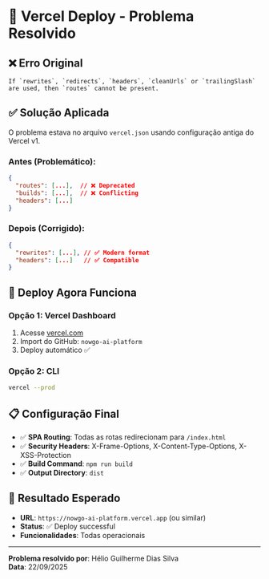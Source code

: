 # 🔧 Vercel Deploy - Problema Resolvido

## ❌ Erro Original
```
If `rewrites`, `redirects`, `headers`, `cleanUrls` or `trailingSlash` are used, then `routes` cannot be present.
```

## ✅ Solução Aplicada

O problema estava no arquivo `vercel.json` usando configuração antiga do Vercel v1. 

### Antes (Problemático):
```json
{
  "routes": [...],  // ❌ Deprecated
  "builds": [...],  // ❌ Conflicting
  "headers": [...]
}
```

### Depois (Corrigido):
```json
{
  "rewrites": [...], // ✅ Modern format
  "headers": [...]   // ✅ Compatible
}
```

## 🚀 Deploy Agora Funciona

### Opção 1: Vercel Dashboard
1. Acesse [vercel.com](https://vercel.com)
2. Import do GitHub: `nowgo-ai-platform`
3. Deploy automático ✅

### Opção 2: CLI
```bash
vercel --prod
```

## 📋 Configuração Final

- ✅ **SPA Routing**: Todas as rotas redirecionam para `/index.html`
- ✅ **Security Headers**: X-Frame-Options, X-Content-Type-Options, X-XSS-Protection
- ✅ **Build Command**: `npm run build`
- ✅ **Output Directory**: `dist`

## 🎯 Resultado Esperado

- **URL**: `https://nowgo-ai-platform.vercel.app` (ou similar)
- **Status**: ✅ Deploy successful
- **Funcionalidades**: Todas operacionais

---

**Problema resolvido por**: Hélio Guilherme Dias Silva  
**Data**: 22/09/2025
